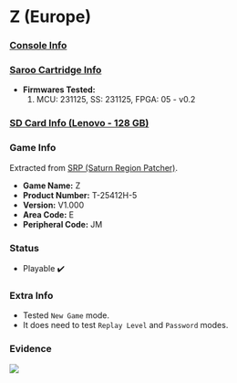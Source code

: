 # Z (Europe)

### [Console Info](../../../../../Info/Consoles/VA13/README.md)

### [Saroo Cartridge Info](../../../../../Info/Cartridges/RetroGameParadiseStore/1.32F/README.md)

- <b>Firmwares Tested:</b>
  1. MCU: 231125, SS: 231125, FPGA: 05 - v0.2

### [SD Card Info (Lenovo - 128 GB)](../../../../../Info/SdCards/Lenovo/128GB/fat32/README.md)

### Game Info

Extracted from [SRP (Saturn Region Patcher)](https://segaxtreme.net/resources/saturn-region-patcher.81/download).

- <b>Game Name:</b> Z
- <b>Product Number:</b> T-25412H-5
- <b>Version:</b> V1.000
- <b>Area Code:</b> E
- <b>Peripheral Code:</b> JM

### Status

- Playable :heavy_check_mark:

### Extra Info

- Tested `New Game` mode.
- It does need to test `Replay Level` and `Password` modes.

### Evidence

[![](https://img.youtube.com/vi/-VC-XYbZqOE/0.jpg)](https://www.youtube.com/watch?v=-VC-XYbZqOE)
